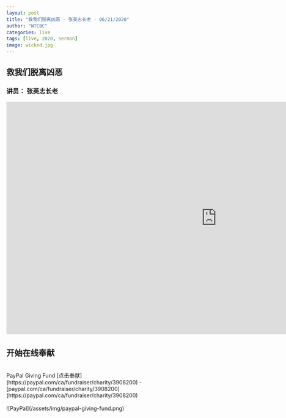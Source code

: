 ```yaml
---
layout: post
title: "救我们脱离凶恶 - 张英志长老 - 06/21/2020"
author: "WTCBC"
categories: live
tags: [live, 2020, sermon]
image: wicked.jpg
---
```


## 救我们脱离凶恶

### 讲员： 张英志长老

<iframe src="https://www.facebook.com/plugins/video.php?href=https%3A%2F%2Fwww.facebook.com%2Fwestcbc%2Fvideos%2F3033594093398596%2F&width=1920" width="1100" height="608" style="border:none;overflow:hidden" scrolling="no" frameborder="0" allowTransparency="true" allowFullScreen="true"></iframe>

## 开始在线奉献
<br/>
PayPal Giving Fund [点击奉献](https://paypal.com/ca/fundraiser/charity/3908200) - [paypal.com/ca/fundraiser/charity/3908200](https://paypal.com/ca/fundraiser/charity/3908200)
<br/>
<br/>
![PayPal](/assets/img/paypal-giving-fund.png)
